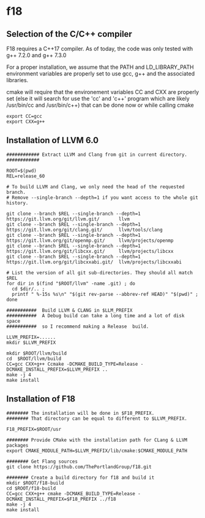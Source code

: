 <!--
Copyright (c) 2018, NVIDIA CORPORATION.  All rights reserved.
-->

# f18

## Selection of the C/C++ compiler

F18 requires a C++17 compiler. As of today, the code was only tested with g++ 7.2.0 and g++ 7.3.0  

For a proper installation, we assume that the PATH and LD_LIBRARY_PATH environment variables 
are properly set to use gcc, g++ and the associated libraries.   

cmake will require that the environement variables CC and CXX are properly set (else it will 
search for use the 'cc' and 'c++' program which are likely /usr/bin/cc and /usr/bin/c++) that 
can be done now or while calling cmake 

    export CC=gcc
    export CXX=g++

## Installation of LLVM 6.0

    ############ Extract LLVM and Clang from git in current directory. 
    ############ 

    ROOT=$(pwd)
    REL=release_60
   
    # To build LLVM and Clang, we only need the head of the requested branch. 
    # Remove --single-branch --depth=1 if you want access to the whole git history. 
   
    git clone --branch $REL --single-branch --depth=1 https://git.llvm.org/git/llvm.git/       llvm
    git clone --branch $REL --single-branch --depth=1 https://git.llvm.org/git/clang.git/      llvm/tools/clang
    git clone --branch $REL --single-branch --depth=1 https://git.llvm.org/git/openmp.git/     llvm/projects/openmp
    git clone --branch $REL --single-branch --depth=1 https://git.llvm.org/git/libcxx.git/     llvm/projects/libcxx
    git clone --branch $REL --single-branch --depth=1 https://git.llvm.org/git/libcxxabi.git/  llvm/projects/libcxxabi

    # List the version of all git sub-directories. They should all match $REL
    for dir in $(find "$ROOT/llvm" -name .git) ; do 
      cd $dir/.. ; 
      printf " %-15s %s\n" "$(git rev-parse --abbrev-ref HEAD)" "$(pwd)" ; 
    done
   
    ###########  Build LLVM & CLANG in $LLM_PREFIX 
    ###########  A Debug build can take a long time and a lot of disk space
    ###########  so I recommend making a Release  build.
       
    LLVM_PREFIX=...... 
    mkdir $LLVM_PREFIX
    
    mkdir $ROOT/llvm/build
    cd  $ROOT/llvm/build 
    CC=gcc CXX+g++ Ccmake -DCMAKE_BUILD_TYPE=Release -DCMAKE_INSTALL_PREFIX=$LLVM_PREFIX ..
    make -j 4
    make install
   

## Installation of F18

    ######## The installation will be done in $F18_PREFIX.
    ######## That directory can be equal to different to $LLVM_PREFIX.
   
    F18_PREFIX=$ROOT/usr   

    ######## Provide CMake with the installation path for CLang & LLVM packages
    export CMAKE_MODULE_PATH=$LLVM_PREFIX/lib/cmake:$CMAKE_MODULE_PATH
    
    ######## Get Flang sources 
    git clone https://github.com/ThePortlandGroup/f18.git

    ######## Create a build directory for f18 and build it 
    mkdir $ROOT/f18-build
    cd $ROOT/f18-build
    CC=gcc CXX+g++ cmake -DCMAKE_BUILD_TYPE=Release -DCMAKE_INSTALL_PREFIX=$F18_PREFIX ../f18 
    make -j 4
    make install 
